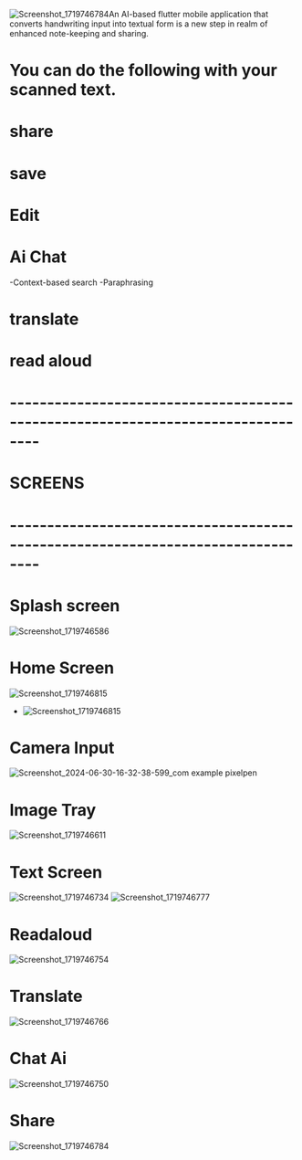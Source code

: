 ![Screenshot_1719746784](https://github.com/Shameerminhas1/PixelPen/assets/122668054/649d9c33-09fe-46e5-a590-fdf54e1ec949)An AI-based flutter mobile application that converts handwriting input into textual form is a new step in realm of enhanced note-keeping and sharing.

# You can do the following with your scanned text.
# share
# save
# Edit
# Ai Chat
-Context-based search
-Paraphrasing
# translate
# read aloud

# --------------------------------------------------------------------------------
# SCREENS 
# --------------------------------------------------------------------------------
# Splash screen 
![Screenshot_1719746586](https://github.com/Shameerminhas1/PixelPen/assets/122668054/68634018-8207-48ac-84fe-63ac531f94c8)
# Home Screen
![Screenshot_1719746815](https://github.com/Shameerminhas1/PixelPen/assets/122668054/31475117-5034-4c52-b564-5509addc69a7)
- ![Screenshot_1719746815](https://github.com/Shameerminhas1/PixelPen/assets/122668054/06e93228-e424-4a84-b88d-143f89adb0c8)
# Camera Input
![Screenshot_2024-06-30-16-32-38-599_com example pixelpen](https://github.com/Shameerminhas1/PixelPen/assets/122668054/35b5fc0d-ac5f-4a75-a51e-52f85aadf3de)
# Image Tray
![Screenshot_1719746611](https://github.com/Shameerminhas1/PixelPen/assets/122668054/1eed2c74-c626-49b8-8b4c-cc2bc31b0130)
# Text Screen
![Screenshot_1719746734](https://github.com/Shameerminhas1/PixelPen/assets/122668054/660dc024-6e61-48e0-bc3e-73081871cd3c)
![Screenshot_1719746777](https://github.com/Shameerminhas1/PixelPen/assets/122668054/3db9b247-08d3-425f-aedb-526905a4cbf9)
# Readaloud
![Screenshot_1719746754](https://github.com/Shameerminhas1/PixelPen/assets/122668054/c082615c-45c3-49f5-a42b-aff4bf071f71)
# Translate
![Screenshot_1719746766](https://github.com/Shameerminhas1/PixelPen/assets/122668054/ad5da5bd-4507-4361-b701-a90a861f4d64)
# Chat Ai
![Screenshot_1719746750](https://github.com/Shameerminhas1/PixelPen/assets/122668054/b6b7de03-0560-4fb3-ab2c-bf1506a121e7)
# Share
![Screenshot_1719746784](https://github.com/Shameerminhas1/PixelPen/assets/122668054/9965ffc6-5db3-4926-b5e1-96396bd28785)
